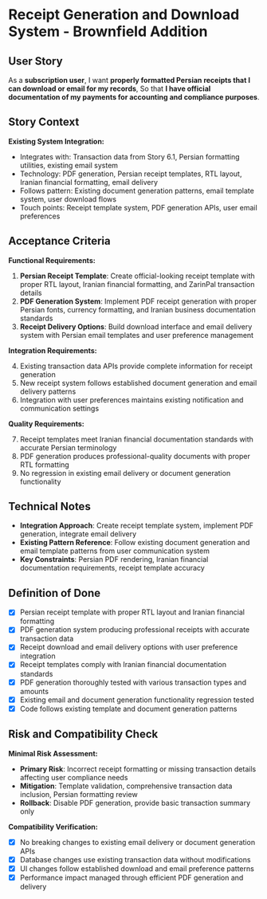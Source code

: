 # Receipt Generation and Download System - Brownfield Addition

## User Story

As a **subscription user**,
I want **properly formatted Persian receipts that I can download or email for my records**,
So that **I have official documentation of my payments for accounting and compliance purposes**.

## Story Context

**Existing System Integration:**
- Integrates with: Transaction data from Story 6.1, Persian formatting utilities, existing email system
- Technology: PDF generation, Persian receipt templates, RTL layout, Iranian financial formatting, email delivery
- Follows pattern: Existing document generation patterns, email template system, user download flows
- Touch points: Receipt template system, PDF generation APIs, user email preferences

## Acceptance Criteria

**Functional Requirements:**

1. **Persian Receipt Template**: Create official-looking receipt template with proper RTL layout, Iranian financial formatting, and ZarinPal transaction details
2. **PDF Generation System**: Implement PDF receipt generation with proper Persian fonts, currency formatting, and Iranian business documentation standards
3. **Receipt Delivery Options**: Build download interface and email delivery system with Persian email templates and user preference management

**Integration Requirements:**

4. Existing transaction data APIs provide complete information for receipt generation
5. New receipt system follows established document generation and email delivery patterns
6. Integration with user preferences maintains existing notification and communication settings

**Quality Requirements:**

7. Receipt templates meet Iranian financial documentation standards with accurate Persian terminology
8. PDF generation produces professional-quality documents with proper RTL formatting
9. No regression in existing email delivery or document generation functionality

## Technical Notes

- **Integration Approach**: Create receipt template system, implement PDF generation, integrate email delivery
- **Existing Pattern Reference**: Follow existing document generation and email template patterns from user communication system
- **Key Constraints**: Persian PDF rendering, Iranian financial documentation requirements, receipt template accuracy

## Definition of Done

- [x] Persian receipt template with proper RTL layout and Iranian financial formatting
- [x] PDF generation system producing professional receipts with accurate transaction data
- [x] Receipt download and email delivery options with user preference integration
- [x] Receipt templates comply with Iranian financial documentation standards
- [x] PDF generation thoroughly tested with various transaction types and amounts
- [x] Existing email and document generation functionality regression tested
- [x] Code follows existing template and document generation patterns

## Risk and Compatibility Check

**Minimal Risk Assessment:**
- **Primary Risk**: Incorrect receipt formatting or missing transaction details affecting user compliance needs
- **Mitigation**: Template validation, comprehensive transaction data inclusion, Persian formatting review
- **Rollback**: Disable PDF generation, provide basic transaction summary only

**Compatibility Verification:**
- [x] No breaking changes to existing email delivery or document generation APIs
- [x] Database changes use existing transaction data without modifications
- [x] UI changes follow established download and email preference patterns
- [x] Performance impact managed through efficient PDF generation and delivery